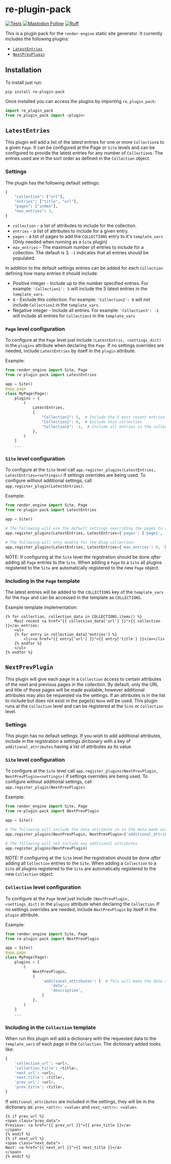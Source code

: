 # re-plugin-pack

[![Tests](https://github.com/brass75/re_plugin_pack/actions/workflows/test.yml/badge.svg?branch=main)](https://github.com/brass75/re_plugin_pack/actions/workflows/test.yml)
[![Mastodon Follow](https://img.shields.io/mastodon/follow/109552736199041636?domain=https%3A%2F%2Ftwit.social&style=flat)](https://twit.social/@brass75)
[![Ruff](https://img.shields.io/endpoint?url=https://raw.githubusercontent.com/astral-sh/ruff/main/assets/badge/v2.json)](https://github.com/astral-sh/ruff)


This is a plugin pack for the `render-engine` static site generator. It currently includes the
following plugins:

- [`LatestEntries`](#latestentries)
- [`NextPrevPlugin`](#nextprevplugin)

## Installation

To install just run:

```shell
pip install re-plugin-pack
```

Once installed you can access the plugins by importing `re_plugin_pack`:

```python
import re_plugin_pack
from re_plugin_pack import <plugin>
```

## `LatestEntries`

This plugin will add a list of the latest entries for one or more `Collection`s to a given `Page`.
It can be configured at the Page or `Site` levels and can be configured to provide the latest entries
for any number of `Collection`s. The entries used are in the sort order as defined in the `Collection` 
object.

### Settings

The plugin has the following default settings:

```python
{
    "collection": ["url"],
    "entries": ["title", "url"],
    "pages": ["index"],
    "max_entries": 3,
}
```
- `collection` - a list of attributes to include for the collection.
- `entries` - a list of attributes to include for a given entry.
- `pages` - a list of pages to add the `COLLECTIONS` entry to it's `template_vars` (Only needed when running as a 
`Site` plugin)
- `max_entries` - The maximum number of entries to include for a collection. The default is 3. `-1` indicates 
that all entries should be populated. 

In addition to the default settings entries can be added for each `Collection` defining how many
entries it should include:

- Positive integer - Include up to the number specified entries. For example: `'Collection1': 5` 
will include the 5 latest entries in the `template_vars`.
- `0` - Exclude this collection. For example: `'Collection2': 0` will not include `Collection2` 
in the `template_vars`.
- Negative integer - Include all entries. For example: `'Collection3': -1` will include all
entries for `Collection3` in the `template_vars`

### `Page` level configuration

To configure at the `Page` level just include `(LatestEntris, <settings_dict)` in the `plugins` 
attribute when declaring the `Page`. If no settings overrides are needed, include `LatestEntries`
by itself in the `plugin` attribute.

Example:
```python
from render_engine import Site, Page
from re-plugin-pack import LatestEntries

app = Site()
@app.page
class MyPage(Page):
    plugins = [
        (
            LatestEntries,
            {
                "Collection1": 5,  # Include the 5 most recent entries
                "Collection2": 0,  # Exclude this collection
                "Collection3": -1,  # Include all entries in the collection
            },
        )
    ]
    ...
```

### `Site` level configuration

To configure at the `Site` level call `app.register_plugins(LatestEntries, LatestEntries=<settings>)`
if settings overrides are being used. To configure without additional settings, call
`app.register_plugin(LatestEntries)`.

Example:
```python
from render_engine import Site, Page
from re-plugin-pack import LatestEntries

app = Site()

# The following will use the default settings overriding the pages to run on to be page1 and page2
app.register_plugins(LatestEntries, LatestEntries={'pages': ['page1', 'page2']})

# The following will only enable for the Blog collection:
app.register_plugins(LatestEntries, LatestEntries={'max_entries': 0, 'Blog': 3})
```

NOTE: If configuring at the `Site` level the registration should be done _after_ adding all 
`Page` entries to the `Site`. When adding a `Page` to a `Site` all plugins registered to the
`Site` are automatically registered to the new `Page` object.

### Including in the `Page` template

The latest entries will be added to the `COLLECTIONS` key of the `template_vars` for the `Page`
and can be accessed in the template as `COLLECTIONS`.

Example template implementation:
```
{% for collection, collection_data in COLLECTIONS.items() %}
    Most recent <a href="{{ collection_data['url'] }}">{{ collection }}</a> entries:
    <ul>
    {% for entry in collection_data['entries'] %}
        <li><a href="{{ entry['url'] }}">{{ entry['title'] }}</a></li>
    {% endfor %}
    </ul>
{% endfor %}
```

## `NextPrevPlugin`

This plugin will give each page in a `Collection` access to certain attributes of the next and 
previous pages in the collection. By default, only the URL and title of those pages will be
made available, however additional attributes may also be requested via the settings. If an
attributes is in the list to include but does not exist in the page(s) `None` will be used.
This plugin runs at the `Collection` level and can be registered at the `Site` or `Collection`
level.

### Settings

This plugin has no default settings. If you wish to add additional attributes, include in the
registration a settings dictionary with a key of `additional_attributes` having a list of 
attributes as its value.

### `Site` level configuration

To configure at the `Site` level call `app.register_plugins(NextPrevPlugin, NextPrevPlugin=<settings>)`
if settings overrides are being used. To configure without additional settings, call
`app.register_plugin(NextPrevPlugin)`.

Example:
```python
from render_engine import Site, Page
from re-plugin-pack import NextPrevPlugin

app = Site()

# The following will include the date attribute in in the data made available.
app.register_plugins(NextPrevPlugin, NextPrevPlugin={'additional_attributes': ['date']})

# The following will not include any additional attributes
app.register_plugins(NextPrevPlugin)
```

NOTE: If configuring at the `Site` level the registration should be done _after_ adding all 
`Collection` entries to the `Site`. When adding a `Collection` to a `Site` all plugins 
registered to the `Site` are automatically registered to the new `Collection` object.

### `Collection` level configuration

To configure at the `Page` level just include `(NextPrevPlugin, <settings_dict)` in the `plugins` 
attribute when declaring the `Collection`. If no settings overrides are needed, include
`NextPrevPlugin` by itself in the `plugin` attribute.

Example:
```python
from render_engine import Site, Page
from re-plugin-pack import NextPrevPlugin

app = Site()
@app.page
class MyPage(Page):
    plugins = [
        (
            NextPrevPlugin,
            {
                'additional_attributes': [  # This will make the date and description attributes available
                    'date',
                    'description',
                ]
            },
        )
    ]
    ...
```

### Including in the `Collection` template

When run this plugin will add a dictionary with the requested data to the `template_vars` of 
each page in the `Collection`. The dictionary added looks like:

```python
{
    'collection_url': <url>,
    'collection_title': <title>,
    'next_url': <url>,
    'next_title': <title>,
    'prev_url': <url>,
    'prev_title': <title>,
}
```

If `additional_attributes` are included in the settings, they will be in the dictionary as:
`prev_<attr>: <value>` and `next_<attr>: <value>`.

```
{% if prev_url %}
<span class="prev_data">
Previous: <a href="{{ prev_url }}">{{ prev_title }}</a>
</span>
{% endif %}
{% if next_url %}
<span class="next_data">
Next: <a href="{{ next_url }}">{{ next_title }}</a>
</span>
{% endif %}
```

